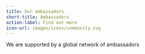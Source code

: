```yaml
---
title: Our ambassadors
short-title: Ambassadors
action-label: Find out more
icon-url: images/icons/community.svg
---
```

We are supported by a global network of ambassadors
